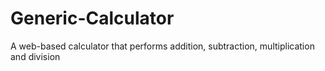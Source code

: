 # Generic-Calculator
A web-based calculator that performs addition, subtraction, multiplication and division
